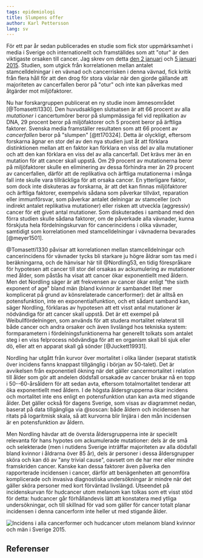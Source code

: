 ```yaml
---
tags: epidemiologi
title: Slumpens offer
author: Karl Pettersson
lang: sv
---
```


För ett par år sedan publicerades en studie som fick stor uppmärksamhet i media
i Sverige och internationellt och framställdes som att "otur" är den viktigaste
orsaken till cancer. Jag skrev om detta [den 2
januari](http://klpn.se/2015/01/02/otur-med-cellerna/) och [5 januari
2015](http://klpn.se/2015/01/05/forklara-er-battre/). Studien, som utgick från
korrelationen mellan antalet stamcelldelningar i en vävnad och cancerrisken i
denna vävnad, fick kritik från flera håll för att den drog för stora växlar när
den gjorde gällande att majoriteten av cancerfallen beror på "otur" och inte
kan påverkas med åtgärder mot miljöfaktorer.

Nu har forskargruppen publicerat en ny studie inom ämnesområdet
[@Tomasetti1330]. Den huvudsakligen slutsatsen är att 66 procent av alla
*mutationer* i cancertumörer beror på slumpmässiga fel vid replikation av DNA,
29 procent beror på miljöfaktorer och 5 procent beror på ärftliga faktorer.
Svenska media framställer resultaten som att 66 procent av *cancerfallen* beror
på "slumpen" [@tt170324]. Detta är olyckligt, eftersom forskarna ägnar en stor
del av den nya studien just åt att förklara distinktionen mellan att en faktor
kan förklara en viss del av alla mutationer och att den kan förklara en viss
del av alla cancerfall. Det krävs mer än en mutation för att cancer skall
uppstå. Om 29 procent av mutationerna beror på miljöfaktorer skulle en
eliminering av dessa förhindra mer än 29 procent av cancerfallen, därför att de
replikativa och ärftliga mutationerna i många fall inte skulle vara
tillräckliga för att orsaka cancer. En ytterligare faktor, som dock inte
diskuteras av forskarna, är att det kan finnas miljöfaktorer och ärftliga
faktorer, exempelvis sådana som påverkar tillväxt, reparation eller
immunförsvar, som påverkar antalet delningar av stamceller (och indirekt
antalet replikativa mutationer) eller risken att utveckla (aggressiv) cancer
för ett givet antal mutationer. Som diskuterades i samband med den förra
studien skulle sådana faktorer, om de påverkade alla vävnader, kunna förskjuta
hela fördelningskurvan för cancerincidens i olika vävnader, samtidigt som
korrelationen med stamcelldelningar i vävnaderna bevarades [@meyer1501].

@Tomasetti1330 påvisar att korrelationen mellan stamcelldelningar och
cancerincidens för vävnader tycks bli starkare ju högre åldrar som tas med i
beräkningarna, och de hänvisar här till @Nordling53, en tidig förespråkare för
hypotesen att cancer till stor del orsakas av ackumulering av mutationer med
ålder, som påstås ha visat att cancer ökar exponentiellt med åldern. Men det
Nordling säger är att frekvensen av cancer ökar enligt "the sixth exponent of
age" bland män (bland kvinnor är sambandet litet mer komplicerat på grund av
könsrelaterade cancerformer): det är alltså en potensfunktion, inte en
exponentialfunktion, och ett sådant samband kan, säger Nordling, förklaras av
hypotesen att ett visst antal mutationer är nödvändiga för att cancer skall
uppstå. Det är ett exempel på Weibullfördelningen, som används för att studera
mortalitet relaterat till både cancer och andra orsaker och även livslängd hos
tekniska system: formparametern i fördelningsfunktionerna har generellt tolkats
som antalet steg i en viss felprocess nödvändiga för att en organism skall bli
sjuk eller dö, eller att en apparat skall gå sönder [@Juckett19931].

Nordling har utgått från kurvor över mortalitet i olika länder (separat
statistik över incidens fanns knappast tillgänglig i början av 50-talet). Det
är avvikelsen från exponentiell ökning när det gäller cancermortalitet i
relation till ålder som gör att andelen dödsfall orsakade av cancer brukar nå
en topp i 50--60-årsåldern för att sedan avta, eftersom totalmortalitet
tenderar att öka exponentiellt med åldern. I de högsta åldersgrupperna ökar
incidens och mortalitet inte ens enligt en potensfunktion utan kan avta med
stigande ålder. Det gäller också för dagens Sverige, som visas av diagrammet
nedan, baserat på data tillgängliga via @soscan: både åldern och incidensen har
ritats på logaritmisk skala, så att kurvorna blir linjära i den mån incidensen
är en potensfunktion av åldern.

Men Nordling hävdar att de översta åldersgrupperna inte är speciellt relevanta
för hans hypotes om ackumulerade mutationer: dels är de små och selekterade
(men i nutidens Sverige inträffar majoriteten av alla dödsfall bland kvinnor i
åldrarna över 85 år), dels är personer i dessa åldersgrupper sköra och kan dö
av "any trivial cause", oavsett om de har mer eller mindre framskriden cancer.
Kanske kan dessa faktorer även påverka den rapporterade incidensen i cancer,
därför att benägenheten att genomföra komplicerade och invasiva diagnostiska
undersökningar är mindre när det gäller sköra personer med kort förväntad
livslängd. Utseendet på incidenskurvan för hudcancer utom melanom kan tolkas
som ett visst stöd för detta: hudcancer går förhållandevis lätt att konstatera
med ytliga undersökningar, och till skillnad för vad som gäller för cancer
totalt planar incidensen i denna cancerform inte heller ut med stigande ålder.

![Incidens i alla cancerformer och hudcancer utom melanom bland kvinnor och män
i Sverige 2015.](../images/Sv15IncAllcancSkinccanc.svg) 


## Referenser

